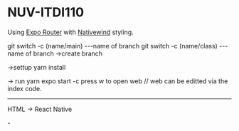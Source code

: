 # NUV-ITDI110

Using [Expo Router](https://docs.expo.dev/router/introduction/) with [Nativewind](https://www.nativewind.dev/v4/overview/) styling.

git switch -c (name/main) ---name of branch
git switch -c (name/class) ---name of branch ->create branch


->settup
yarn install

-> run
yarn expo start -c
press w to open web // web can be editted via the index code. 

-----------------------
HTML -> React Native
<div> - <View>